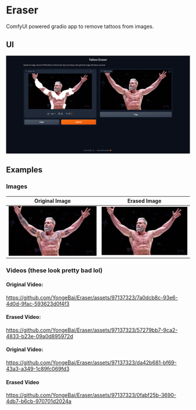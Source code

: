 # Eraser
ComfyUI powered gradio app to remove tattoos from images.
## UI
![Gradio UI](/examples/gradio.png)

## Examples
### Images
Original Image | Erased Image
--- | ---
![Original Image](/examples/image/gordon-ryan.jpg) | ![Erased Image](/examples/image/gordon-ryan-erased.png)

### Videos (these look pretty bad lol)
#### Original Video:
https://github.com/YongeBai/Eraser/assets/97137323/7a0dcb8c-93e6-4d0d-9fac-593623d0f4f3

#### Erased Video:
https://github.com/YongeBai/Eraser/assets/97137323/57279bb7-9ca2-4833-b23e-09a0d895972d

#### Original Video:
https://github.com/YongeBai/Eraser/assets/97137323/da42b681-bf69-43a3-a349-1c89fc069fd3

#### Erased Video
https://github.com/YongeBai/Eraser/assets/97137323/0fabf25b-3690-4db7-b6cb-970701d2024a
